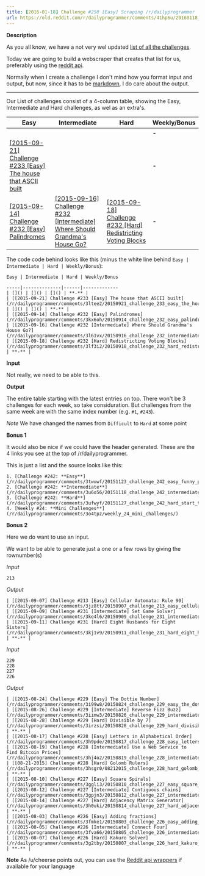 ```yaml
---
title: [2016-01-18] Challenge #250 [Easy] Scraping /r/dailyprogrammer
url: https://old.reddit.com/r/dailyprogrammer/comments/41hp6u/20160118_challenge_250_easy_scraping/
---
```


**Description**

As you all know, we have a not very wel updated [list of all the challenges](https://www.reddit.com/r/dailyprogrammer/wiki/challenges).

Today we are going to build a webscraper that creates that list for us, preferably using the [reddit api](https://www.reddit.com/dev/api).

Normally when I create a challenge I don't mind how you format input and output, but now, since it has to be [markdown](http://daringfireball.net/projects/markdown/syntax), I do care about the output.

---
Our List of challenges consist of a 4-column table, showing the Easy, Intermediate and Hard challenges, as wel as an extra's.


Easy | Intermediate | Hard | Weekly/Bonus
-----|--------------|------|-------------
| []() | []() | []() | **-** |
| [[2015-09-21] Challenge #233 [Easy] The house that ASCII built](/r/dailyprogrammer/comments/3ltee2/20150921_challenge_233_easy_the_house_that_ascii/) | []() | []() | **-** |
| [[2015-09-14] Challenge #232 [Easy] Palindromes](/r/dailyprogrammer/comments/3kx6oh/20150914_challenge_232_easy_palindromes/) | [[2015-09-16] Challenge #232 [Intermediate] Where Should Grandma's House Go?](/r/dailyprogrammer/comments/3l61vx/20150916_challenge_232_intermediate_where_should/) | [[2015-09-18] Challenge #232 [Hard] Redistricting Voting Blocks](/r/dailyprogrammer/comments/3lf3i2/20150918_challenge_232_hard_redistricting_voting/) | **-** |

The code code behind looks like this (minus the white line behind `Easy | Intermediate | Hard | Weekly/Bonus`):

    

    Easy | Intermediate | Hard | Weekly/Bonus

    -----|--------------|------|-------------
    | []() | []() | []() | **-** |
    | [[2015-09-21] Challenge #233 [Easy] The house that ASCII built](/r/dailyprogrammer/comments/3ltee2/20150921_challenge_233_easy_the_house_that_ascii/) | []() | []() | **-** |
    | [[2015-09-14] Challenge #232 [Easy] Palindromes](/r/dailyprogrammer/comments/3kx6oh/20150914_challenge_232_easy_palindromes/) | [[2015-09-16] Challenge #232 [Intermediate] Where Should Grandma's House Go?](/r/dailyprogrammer/comments/3l61vx/20150916_challenge_232_intermediate_where_should/) | [[2015-09-18] Challenge #232 [Hard] Redistricting Voting Blocks](/r/dailyprogrammer/comments/3lf3i2/20150918_challenge_232_hard_redistricting_voting/) | **-** |


**Input**

Not really, we need to be able to this.

**Output**

The entire table starting with the latest entries on top.
There won't be 3 challenges for each week, so take considuration. But challenges from the same week are with the same index number (e.g. `#1`, `#243`).

*Note*
We have changed the names from `Difficult` to `Hard` at some point

**Bonus 1**

It would also be nice if we could have the header generated. These are the 4 links you see at the top of /r/dailyprogrammer.

This is just a list and the source looks like this:

    1. [Challenge #242: **Easy**] (/r/dailyprogrammer/comments/3twuwf/20151123_challenge_242_easy_funny_plant/)
    2. [Challenge #242: **Intermediate**](/r/dailyprogrammer/comments/3u6o56/20151118_challenge_242_intermediate_vhs_recording/)
    3. [Challenge #242: **Hard**](/r/dailyprogrammer/comments/3ufwyf/20151127_challenge_242_hard_start_to_rummikub/) 
    4. [Weekly #24: **Mini Challenges**](/r/dailyprogrammer/comments/3o4tpz/weekly_24_mini_challenges/)

**Bonus 2**

Here we do want to use an input.

We want to be able to generate just a one or a few rows by giving the rownumber(s)

*Input*

    213

*Output*

    | [[2015-09-07] Challenge #213 [Easy] Cellular Automata: Rule 90](/r/dailyprogrammer/comments/3jz8tt/20150907_challenge_213_easy_cellular_automata/) | [[2015-09-09] Challenge #231 [Intermediate] Set Game Solver](/r/dailyprogrammer/comments/3ke4l6/20150909_challenge_231_intermediate_set_game/) | [[2015-09-11] Challenge #231 [Hard] Eight Husbands for Eight Sisters](/r/dailyprogrammer/comments/3kj1v9/20150911_challenge_231_hard_eight_husbands_for/) | **-** |


*Input*

    229
    228
    227
    226

*Output*

    | [[2015-08-24] Challenge #229 [Easy] The Dottie Number](/r/dailyprogrammer/comments/3i99w8/20150824_challenge_229_easy_the_dottie_number/) | [[2015-08-26] Challenge #229 [Intermediate] Reverse Fizz Buzz](/r/dailyprogrammer/comments/3iimw3/20150826_challenge_229_intermediate_reverse_fizz/) | [[2015-08-28] Challenge #229 [Hard] Divisible by 7](/r/dailyprogrammer/comments/3irzsi/20150828_challenge_229_hard_divisible_by_7/) | **-** |
    | [[2015-08-17] Challenge #228 [Easy] Letters in Alphabetical Order](/r/dailyprogrammer/comments/3h9pde/20150817_challenge_228_easy_letters_in/) | [[2015-08-19] Challenge #228 [Intermediate] Use a Web Service to Find Bitcoin Prices](/r/dailyprogrammer/comments/3hj4o2/20150819_challenge_228_intermediate_use_a_web/) | [[08-21-2015] Challenge #228 [Hard] Golomb Rulers](/r/dailyprogrammer/comments/3hsgr0/08212015_challenge_228_hard_golomb_rulers/) | **-** |
    | [[2015-08-10] Challenge #227 [Easy] Square Spirals](/r/dailyprogrammer/comments/3ggli3/20150810_challenge_227_easy_square_spirals/) | [[2015-08-12] Challenge #227 [Intermediate] Contiguous chains](/r/dailyprogrammer/comments/3gpjn3/20150812_challenge_227_intermediate_contiguous/) | [[2015-08-14] Challenge #227 [Hard] Adjacency Matrix Generator](/r/dailyprogrammer/comments/3h0uki/20150814_challenge_227_hard_adjacency_matrix/) | **-** |
    | [[2015-08-03] Challenge #226 [Easy] Adding fractions](/r/dailyprogrammer/comments/3fmke1/20150803_challenge_226_easy_adding_fractions/) | [[2015-08-05] Challenge #226 [Intermediate] Connect Four](/r/dailyprogrammer/comments/3fva66/20150805_challenge_226_intermediate_connect_four/) | [[2015-08-07] Challenge #226 [Hard] Kakuro Solver](/r/dailyprogrammer/comments/3g2tby/20150807_challenge_226_hard_kakuro_solver/) | **-** |

**Note**
As /u/cheerse points out, you can use the [Reddit api wrappers](https://github.com/reddit/reddit/wiki/API-Wrappers) if available for your language